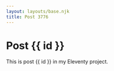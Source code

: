 ```yaml
---
layout: layouts/base.njk
title: Post 3776
---
```


# Post {{ id }}

This is post {{ id }} in my Eleventy project.
